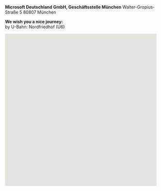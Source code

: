 **Microsoft Deutschland GmbH, Geschäftsstelle München**
Walter-Gropius-Straße 5
80807 München

**We wish you a nice journey:**  
by U-Bahn: Nordfriedhof (U6)   

<div id="map" class="map" data-locationtext="Microsoft Munich<br/>Walter-Gropius-Straße 5<br/>80807 München" data-locationlatlng="48.1776256,11.591259,17" style="width: 500px; height:500px; position: relative; background-color: rgb(229, 227, 223);">
</div>
